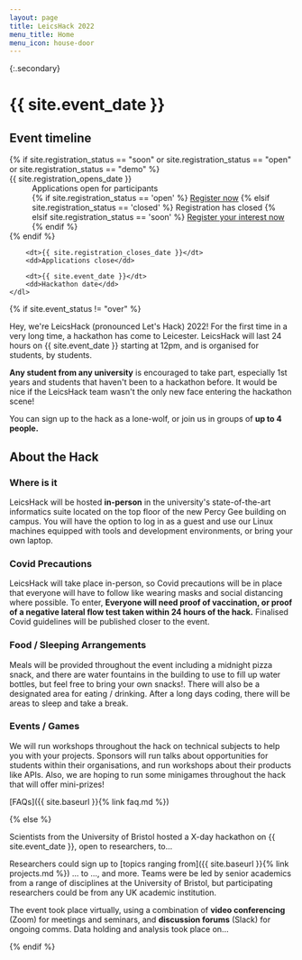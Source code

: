 ```yaml
---
layout: page
title: LeicsHack 2022
menu_title: Home
menu_icon: house-door
---
```


{:.secondary}
# {{ site.event_date }}

<div class="aside">
    <h2><i class="bi bi-calendar3"></i> Event timeline</h2>
    <dl>
        {% if site.registration_status == "soon" or site.registration_status == "open" or site.registration_status == "demo" %}
            <dt>{{ site.registration_opens_date }}</dt>
            <dd>
                Applications open for participants<br>
                {% if site.registration_status == 'open' %}
                    <a href="{{ site.baseurl }}{% link registration.md %}" class="btn">Register now</a>
                {% elsif site.registration_status == 'closed' %}
                    <a class="btn disabled">Registration has closed</a>
                {% elsif site.registration_status == 'soon' %}
                    <a href="{{ site.baseurl }}{% link registration.md %}" class="btn">Register your interest now</a>
                {% endif %}
            </dd>
        {% endif %}

        <dt>{{ site.registration_closes_date }}</dt>
        <dd>Applications close</dd>

        <dt>{{ site.event_date }}</dt>
        <dd>Hackathon date</dd>
    </dl>
</div>

{% if site.event_status != "over" %}

Hey, we're LeicsHack (pronounced Let's Hack) 2022! For the first time in a very long time, a hackathon has come to Leicester.
LeicsHack will last 24 hours on {{ site.event_date }} starting at 12pm, and is organised for students, by students.

**Any student from any university** is encouraged to take part, especially 1st years and students that haven't been to a hackathon
before. It would be nice if the LeicsHack team wasn't the only new face entering the hackathon scene!

You can sign up to the hack as a lone-wolf, or join us in groups of **up to 4 people.**

## About the Hack

### Where is it
LeicsHack will be hosted **in-person** in the university's state-of-the-art informatics suite located on the top floor of the new Percy Gee building on campus. You will have the option to log in as a guest and use our Linux machines equipped with tools and development environments, or bring your own laptop.

### Covid Precautions
LeicsHack will take place in-person, so Covid precautions will be in place that everyone will have to follow like wearing masks
and social distancing where possible. To enter, **Everyone will need proof of vaccination, or proof of a negative lateral flow test taken within 24 hours of the hack.** Finalised Covid guidelines will be published closer to the event.

### Food / Sleeping Arrangements
Meals will be provided throughout the event including a midnight pizza snack, and there are water fountains in the building to use to fill up
water bottles, but feel free to bring your own snacks!. There will also be a designated area for eating / drinking. After a long days coding, there
will be areas to sleep and take a break.

### Events / Games
We will run workshops throughout the hack on technical subjects to help you with your projects. Sponsors will run talks
about opportunities for students within their organisations, and run workshops about their products like APIs. Also, we are hoping
to run some minigames throughout the hack that will offer mini-prizes!

<!-- kanye-zone tournament, rubiks cube, sql-injection? -->

[FAQs]({{ site.baseurl }}{% link faq.md %})

{% else %}

Scientists from the University of Bristol hosted a X-day hackathon on
{{ site.event_date }}, open to researchers, to...

Researchers could sign up to [topics ranging from]({{ site.baseurl }}{% link projects.md %})
... to ..., and more. Teams were be led by senior academics from a range of
disciplines at the University of Bristol, but participating researchers could be
from any UK academic institution.

The event took place virtually, using a combination of **video conferencing**
(Zoom) for meetings and seminars, and **discussion forums** (Slack) for ongoing
comms. Data holding and analysis took place on...

{% endif %}